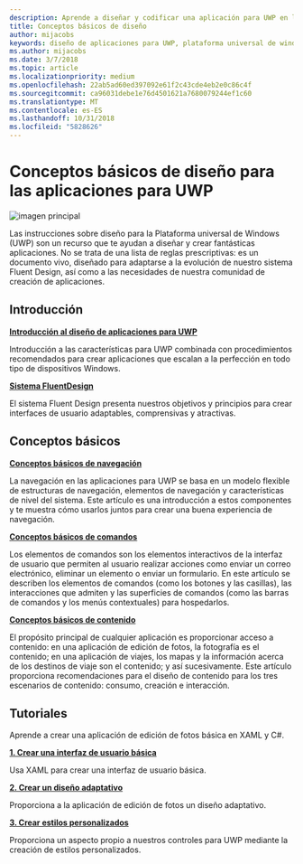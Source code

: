 ```yaml
---
description: Aprende a diseñar y codificar una aplicación para UWP en la que resulte fácil navegar y cuyo aspecto sea perfecto en varios dispositivos y tamaños de pantalla.
title: Conceptos básicos de diseño
author: mijacobs
keywords: diseño de aplicaciones para UWP, plataforma universal de windows, diseño de aplicaciones, interfaz
ms.author: mijacobs
ms.date: 3/7/2018
ms.topic: article
ms.localizationpriority: medium
ms.openlocfilehash: 22ab5ad60ed397092e61f2c43cde4eb2e0c86c4f
ms.sourcegitcommit: ca96031debe1e76d4501621a7680079244ef1c60
ms.translationtype: MT
ms.contentlocale: es-ES
ms.lasthandoff: 10/31/2018
ms.locfileid: "5828626"
---
```

# <a name="design-basics-for-uwp-apps"></a>Conceptos básicos de diseño para las aplicaciones para UWP

![imagen principal](images/header-design-basics.svg)

Las instrucciones sobre diseño para la Plataforma universal de Windows (UWP) son un recurso que te ayudan a diseñar y crear fantásticas aplicaciones. No se trata de una lista de reglas prescriptivas: es un documento vivo, diseñado para adaptarse a la evolución de nuestro sistema Fluent Design, así como a las necesidades de nuestra comunidad de creación de aplicaciones. 

## <a name="overview"></a>Introducción

[**Introducción al diseño de aplicaciones para UWP**](design-and-ui-intro.md)

Introducción a las características para UWP combinada con procedimientos recomendados para crear aplicaciones que escalan a la perfección en todo tipo de dispositivos Windows.

[**Sistema FluentDesign**](../fluent-design-system/index.md)

El sistema Fluent Design presenta nuestros objetivos y principios para crear interfaces de usuario adaptables, comprensivas y atractivas.

## <a name="basics"></a>Conceptos básicos

[**Conceptos básicos de navegación**](navigation-basics.md)

La navegación en las aplicaciones para UWP se basa en un modelo flexible de estructuras de navegación, elementos de navegación y características de nivel del sistema. Este artículo es una introducción a estos componentes y te muestra cómo usarlos juntos para crear una buena experiencia de navegación.

[**Conceptos básicos de comandos**](commanding-basics.md)

Los elementos de comandos son los elementos interactivos de la interfaz de usuario que permiten al usuario realizar acciones como enviar un correo electrónico, eliminar un elemento o enviar un formulario. En este artículo se describen los elementos de comandos (como los botones y las casillas), las interacciones que admiten y las superficies de comandos (como las barras de comandos y los menús contextuales) para hospedarlos.

[**Conceptos básicos de contenido**](content-basics.md)

El propósito principal de cualquier aplicación es proporcionar acceso a contenido: en una aplicación de edición de fotos, la fotografía es el contenido; en una aplicación de viajes, los mapas y la información acerca de los destinos de viaje son el contenido; y así sucesivamente. Este artículo proporciona recomendaciones para el diseño de contenido para los tres escenarios de contenido: consumo, creación e interacción.

## <a name="tutorials"></a>Tutoriales

Aprende a crear una aplicación de edición de fotos básica en XAML y C#.
<!-- <img src="images/landing-page/photolab-50.png" style="{height: 339px}" alt=" " /> -->

[**1. Crear una interfaz de usuario básica**](xaml-basics-ui.md)

Usa XAML para crear una interfaz de usuario básica.

[**2. Crear un diseño adaptativo**](xaml-basics-adaptive-layout.md)

Proporciona a la aplicación de edición de fotos un diseño adaptativo.

[**3. Crear estilos personalizados**](xaml-basics-style.md)

Proporciona un aspecto propio a nuestros controles para UWP mediante la creación de estilos personalizados.
